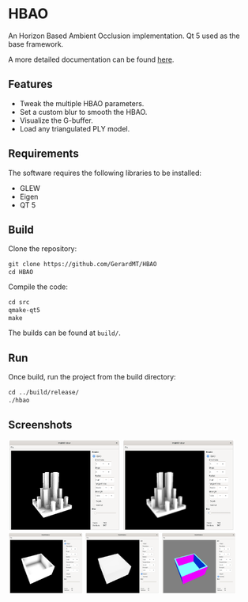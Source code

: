 # HBAO
An Horizon Based Ambient Occlusion implementation. Qt 5 used as the base framework.

A more detailed documentation can be found [here](https://github.com/GerardMT/HBAO/tree/master/docs/report/report.pdf).

## Features
- Tweak the multiple HBAO parameters.
- Set a custom blur to smooth the HBAO.
- Visualize the G-buffer.
- Load any triangulated PLY model.

## Requirements
The software requires the following libraries to be installed:
- GLEW
- Eigen
- QT 5

## Build
Clone the repository:

	git clone https://github.com/GerardMT/HBAO
	cd HBAO

Compile the code:

    cd src
    qmake-qt5
    make

The builds can be found at `build/`.

## Run
Once build, run the project from the build directory:

	cd ../build/release/
	./hbao

## Screenshots
<img src="docs/screenshots/ao_2.png" alt="AO 2" width="45%"> <img src="docs/screenshots/ao_2_blur.png" alt="AO 2 Blur" width="45%">
<img src="docs/screenshots/ao_1.png" alt="AO 1" width="30%"> <img src="docs/screenshots/ao_1_depth.png" alt="AO 1 Depth" width="30%"> <img src="docs/screenshots/ao_1_normal.png" alt="AO 1 Normal" width="30%">
